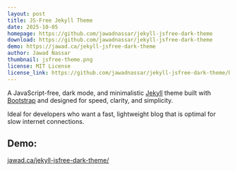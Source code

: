 ```yaml
---
layout: post
title: JS-Free Jekyll Theme
date: 2025-10-05
homepage: https://github.com/jawadnassar/jekyll-jsfree-dark-theme
download: https://github.com/jawadnassar/jekyll-jsfree-dark-theme
demo: https://jawad.ca/jekyll-jsfree-dark-theme
author: Jawad Nassar
thumbnail: jsfree-theme.png
license: MIT License
license_link: https://github.com/jawadnassar/jekyll-jsfree-dark-theme/blob/main/LICENSE
---
```


A JavaScript-free, dark mode, and minimalistic [Jekyll](https://jekyllrb.com) theme built with [Bootstrap](https://getbootstrap.com) and designed for speed, clarity, and simplicity. 

Ideal for developers who want a fast, lightweight blog that is optimal for slow internet connections.

## Demo: 

[jawad.ca/jekyll-jsfree-dark-theme/](https://jawad.ca/jekyll-jsfree-dark-theme/) 
